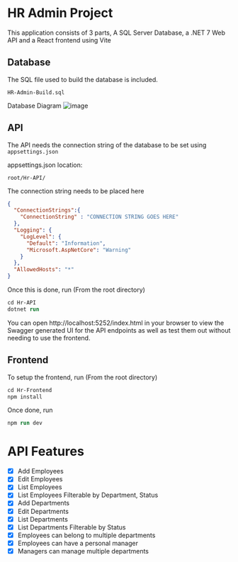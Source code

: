# HR Admin Project

This application consists of 3 parts, A SQL Server Database, a .NET 7 Web API and a React frontend using Vite

## Database
The SQL file used to build the database is included. 

`HR-Admin-Build.sql`

Database Diagram
![image](https://user-images.githubusercontent.com/69512501/221414575-e1399946-5b07-418a-b33a-9bdd8fba4347.png)


## API
The API needs the connection string of the database to be set using `appsettings.json`

appsettings.json location:

```
root/Hr-API/
```

The connection string needs to be placed here

```json
{ 
  "ConnectionStrings":{
    "ConnectionString" : "CONNECTION STRING GOES HERE"
  },
  "Logging": {
    "LogLevel": {
      "Default": "Information",
      "Microsoft.AspNetCore": "Warning"
    }
  },
  "AllowedHosts": "*"
}

```

Once this is done, run (From the root directory)
```ps
cd Hr-API
dotnet run
```

You can open http://localhost:5252/index.html in your browser to view the Swagger generated UI for the API endpoints as well as test them out without needing to use the frontend.


## Frontend
To setup the frontend, run (From the root directory)

```ps
cd Hr-Frontend
npm install
```

Once done, run 
```ps
npm run dev
```

# API Features

- [x] Add Employees
- [x] Edit Employees
- [x] List Employees
- [x] List Employees Filterable by Department, Status
- [x] Add Departments
- [x] Edit Departments
- [x] List Departments
- [x] List Departments Filterable by Status
- [x] Employees can belong to multiple departments
- [x] Employees can have a personal manager
- [x] Managers can manage multiple departments
